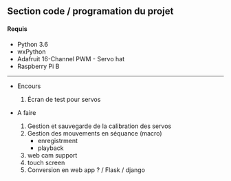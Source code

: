## Section code / programation du projet

#### Requis

+ Python 3.6
+ wxPython
+ Adafruit 16-Channel PWM - Servo hat
+ Raspberry Pi B

------

+ Encours
  1. Écran de test pour servos

+ A faire
  1. Gestion et sauvegarde de la calibration des servos
  2. Gestion des mouvements en séquance (macro)
      - enregistrment
      - playback
  3. web cam support
  4. touch screen
  5. Conversion en web app ? / Flask / django